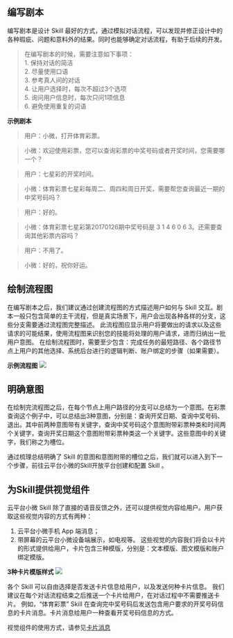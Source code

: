 ## 编写剧本
编写剧本是设计 Skill 最好的方式，通过模拟对话流程，可以发现并修正设计中的各种瑕疵、问题和意料外的结果。同时也能够确定对话流程，有助于后续的开发。

>在编写剧本的时候，需要注意如下事项：
><br>1. 保持对话的简洁
><br>2. 尽量使用口语
><br>3. 参考真人间的对话
><br>4. 让用户选择时，每次不超过3个选项
><br>5. 询问用户信息时，每次只问1项信息
><br>6. 避免使用重复的词语

**示例剧本**

>用户：小微，打开体育彩票。

>小微：欢迎使用彩票，您可以查询彩票的中奖号码或者开奖时间，您需要哪一个？

>用户：七星彩的开奖时间。

>小微：体育彩票七星彩每周二、周四和周日开奖，需要帮您查询最近一期的中奖号码吗？

>用户：好的。

>小微：体育彩票七星彩第20170126期中奖号码是 3 1 4 6 0 6 3。还需要查询其他彩票内容吗？

>用户：不用了。

>小微：好的，祝你好运。

## 绘制流程图 
在编写剧本之后，我们建议通过创建流程图的方式描述用户如何与 Skill 交互。剧本一般只包含简单的主干流程，但是真实场景下，用户会出现各种各样的分支，这些分支需要通过流程图完整描述。 此流程图应显示用户将要做出的请求以及这些请求的可能结果，使用流程图来识别您的技能将处理的用户请求，进而归纳出一批用户意图。 在绘制流程图时，需要至少包含：完成任务的最短路径、各个路径节点上用户的其他选择、系统后台进行的逻辑判断、账户绑定的步骤（如果需要）。

**示例流程图**
![](http://imgcache.tcecqpoc.fsphere.cn/image/main.qcloudimg.com/raw/0b4847a4c1d965ec49cee4e23a8ad461.jpg)
## 明确意图 ##
在绘制完流程图之后，在每个节点上用户路径的分支可以总结为一个意图。在彩票查询这个例子中，可以总结出3种意图，分别是：查询开奖日期、查询中奖号码、退出。其中前两种意图带有关键字，查询中奖号码这个意图附带彩票种类和时间两个关键字，查询开奖日期这个意图附带彩票种类这一个关键字。这些意图中的关键字，我们称之为槽位。

通过梳理总结明确了 Skill 的意图和意图附带的槽位之后，我们就可以进入到下一个步骤，前往云平台小微的Skill开放平台创建和配置 Skill 。

## 为Skill提供视觉组件 ##
云平台小微 Skill 除了直接的语音反馈之外，还可以提供视觉内容给用户。用户获取这些视觉内容的方式有两种：
1. 云平台小微手机 App 端消息；
2. 带屏幕的云平台小微设备端展示，如电视等。 
这些视觉的内容我们将会以卡片的形式提供给用户，卡片包含三种模版，分别是：文本模版、图文模版和账户绑定模版。

**3种卡片模版样式**
![](http://imgcache.tcecqpoc.fsphere.cn/image/main.qcloudimg.com/raw/824df694650cc6d0eeec53f7e5b61189.jpg)

各个 Skill 可以自由选择是否发送卡片信息给用户，以及发送何种卡片信息。 我们建议在每个对话流程结束之后推送一个卡片给用户，在对话过程中不需要推送卡片。 例如，“体育彩票” Skill 在查询完中奖号码后发送包含用户要求的开奖号码信息的卡片消息。卡片消息给用户一种查看开奖号码信息的方式。

视觉组件的使用方式，请参见[卡片消息](超链待补)
